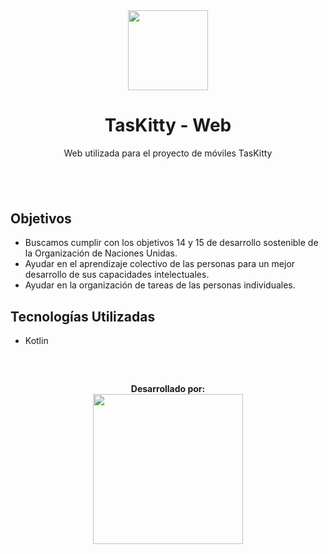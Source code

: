 <div align="center">
    <img src="./assets/icons/taskittywebicon.svg" width="128px">
    <h1>TasKitty - Web</h1>
    Web utilizada para el proyecto de móviles TasKitty
</div>
<h2><br></h2>
<h2><b>Objetivos</b></h2>

- Buscamos cumplir con los objetivos 14 y 15 de desarrollo sostenible de la Organización de Naciones Unidas.
- Ayudar en el aprendizaje colectivo de las personas para un mejor desarrollo de sus capacidades intelectuales.
- Ayudar en la organización de tareas de las personas individuales.

<h2><b>Tecnologías Utilizadas</b></h2>

- Kotlin


<div align="center">
    <br>
    <h2></h2><b>Desarrollado por:</b></h2><br>
    <img src="./assets/images/teamf_icon.png" width="240px">

</div>
